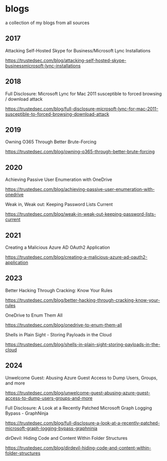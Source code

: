 # blogs

a collection of my blogs from all sources

## 2017
Attacking Self-Hosted Skype for Business/Microsoft Lync Installations

https://trustedsec.com/blog/attacking-self-hosted-skype-businessmicrosoft-lync-installations

## 2018
Full Disclosure: Microsoft Lync for Mac 2011 susceptible to forced browsing / download attack

https://trustedsec.com/blog/full-disclosure-microsoft-lync-for-mac-2011-susceptible-to-forced-browsing-download-attack


## 2019
Owning O365 Through Better Brute-Forcing

https://trustedsec.com/blog/owning-o365-through-better-brute-forcing


## 2020
Achieving Passive User Enumeration with OneDrive

https://trustedsec.com/blog/achieving-passive-user-enumeration-with-onedrive


Weak in, Weak out: Keeping Password Lists Current

https://trustedsec.com/blog/weak-in-weak-out-keeping-password-lists-current


## 2021
Creating a Malicious Azure AD OAuth2 Application

https://trustedsec.com/blog/creating-a-malicious-azure-ad-oauth2-application


## 2023
Better Hacking Through Cracking: Know Your Rules

https://trustedsec.com/blog/better-hacking-through-cracking-know-your-rules


OneDrive to Enum Them All

https://trustedsec.com/blog/onedrive-to-enum-them-all


Shells in Plain Sight - Storing Payloads in the Cloud

https://trustedsec.com/blog/shells-in-plain-sight-storing-payloads-in-the-cloud

## 2024 
Unwelcome Guest: Abusing Azure Guest Access to Dump Users, Groups, and more

https://trustedsec.com/blog/unwelcome-guest-abusing-azure-guest-access-to-dump-users-groups-and-more


Full Disclosure: A Look at a Recently Patched Microsoft Graph Logging Bypass - GraphNinja

https://trustedsec.com/blog/full-disclosure-a-look-at-a-recently-patched-microsoft-graph-logging-bypass-graphninja


dirDevil: Hiding Code and Content Within Folder Structures

https://trustedsec.com/blog/dirdevil-hiding-code-and-content-within-folder-structures
